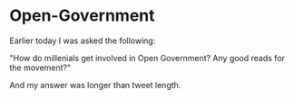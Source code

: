 Open-Government
===============

Earlier today I was asked the following:

"How do millenials get involved in Open Government? Any good reads for the movement?"

And my answer was longer than tweet length.


